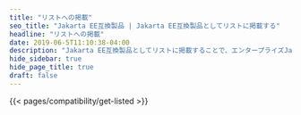 ```yaml
---
title: "リストへの掲載"
seo_title: "Jakarta EE互換製品 | Jakarta EE互換製品としてリストに掲載する"
headline: "リストへの掲載"
date: 2019-06-5T11:10:38-04:00
description: "Jakarta EE互換製品としてリストに掲載することで、エンタープライズJava製品が品質、移植性、およびスケーラビリティの要件を満たしていることを示します。"
hide_sidebar: true
hide_page_title: true
draft: false
--- 
```


{{< pages/compatibility/get-listed >}} 
